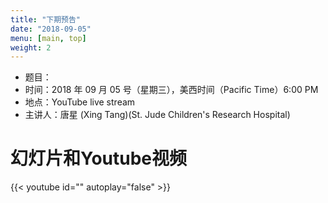 ```yaml
---
title: "下期预告"
date: "2018-09-05"
menu: [main, top]
weight: 2
---
```



- 题目：
- 时间：2018 年 09 月 05 号（星期三），美西时间（Pacific Time）6:00 PM
- 地点：YouTube live stream 
- 主讲人：唐星 (Xing Tang)(St. Jude Children's Research Hospital)

# 幻灯片和Youtube视频

{{< youtube id="" autoplay="false" >}}

